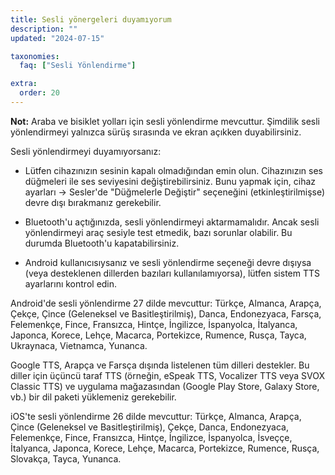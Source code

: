 ```yaml
---
title: Sesli yönergeleri duyamıyorum
description: ""
updated: "2024-07-15"

taxonomies:
  faq: ["Sesli Yönlendirme"]

extra:
  order: 20
---
```


**Not:** Araba ve bisiklet yolları için sesli yönlendirme mevcuttur. Şimdilik sesli yönlendirmeyi yalnızca sürüş sırasında ve ekran açıkken duyabilirsiniz.

Sesli yönlendirmeyi duyamıyorsanız:

* Lütfen cihazınızın sesinin kapalı olmadığından emin olun. Cihazınızın ses düğmeleri ile ses seviyesini değiştirebilirsiniz. Bunu yapmak için, cihaz ayarları → Sesler'de "Düğmelerle Değiştir" seçeneğini (etkinleştirilmişse) devre dışı bırakmanız gerekebilir.

* Bluetooth'u açtığınızda, sesli yönlendirmeyi aktarmamalıdır. Ancak sesli yönlendirmeyi araç sesiyle test etmedik, bazı sorunlar olabilir. Bu durumda Bluetooth'u kapatabilirsiniz.

* Android kullanıcısıysanız ve sesli yönlendirme seçeneği devre dışıysa (veya desteklenen dillerden bazıları kullanılamıyorsa), lütfen sistem TTS ayarlarını kontrol edin.

Android'de sesli yönlendirme 27 dilde mevcuttur: Türkçe, Almanca, Arapça, Çekçe, Çince (Geleneksel ve Basitleştirilmiş), Danca, Endonezyaca, Farsça, Felemenkçe, Fince, Fransızca, Hintçe, İngilizce, İspanyolca, İtalyanca, Japonca, Korece, Lehçe, Macarca, Portekizce, Rumence, Rusça, Tayca, Ukraynaca, Vietnamca, Yunanca.

Google TTS, Arapça ve Farsça dışında listelenen tüm dilleri destekler. Bu diller için üçüncü taraf TTS (örneğin, eSpeak TTS, Vocalizer TTS veya SVOX Classic TTS) ve uygulama mağazasından (Google Play Store, Galaxy Store, vb.) bir dil paketi yüklemeniz gerekebilir.

iOS'te sesli yönlendirme 26 dilde mevcuttur: Türkçe, Almanca, Arapça, Çince (Geleneksel ve Basitleştirilmiş), Çekçe, Danca, Endonezyaca, Felemenkçe, Fince, Fransızca, Hintçe, İngilizce, İspanyolca, İsveççe, İtalyanca, Japonca, Korece, Lehçe, Macarca, Portekizce, Rumence, Rusça, Slovakça, Tayca, Yunanca.

